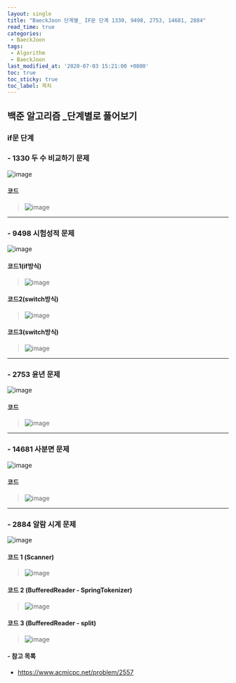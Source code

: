 ```yaml
---
layout: single
title: "BaeckJoon 단계별_ IF문 단계 1330, 9498, 2753, 14681, 2884"
read_time: true
categories: 
 - BaeckJoon 
tags: 
 - Algorithm
 - BaeckJoon 
last_modified_at: '2020-07-03 15:21:00 +0800'
toc: true
toc_sticky: true
toc_label: 목차
---
```

## 백준 알고리즘 _단계별로 풀어보기
### if문 단계
### - 1330 두 수 비교하기 문제
![image](https://user-images.githubusercontent.com/66898243/86426042-a4856f00-bd21-11ea-9996-2c459651eb9b.png)

#### 코드
>  ![image](https://user-images.githubusercontent.com/66898243/86426333-5de44480-bd22-11ea-8f30-e5635dce8273.png)

***
### - 9498 시험성적 문제
![image](https://user-images.githubusercontent.com/66898243/86426380-84a27b00-bd22-11ea-9aa5-cc031fc9cd30.png)

#### 코드1(if방식)
>  ![image](https://user-images.githubusercontent.com/66898243/86426380-84a27b00-bd22-11ea-9aa5-cc031fc9cd30.png)

#### 코드2(switch방식)
>  ![image](https://user-images.githubusercontent.com/66898243/86431356-93435f00-bd2f-11ea-8b9c-3c205a3384fb.png)

#### 코드3(switch방식)
>  ![image](https://user-images.githubusercontent.com/66898243/86431289-64c58400-bd2f-11ea-995d-7489467e85e1.png)

***
### - 2753 윤년 문제
![image](https://user-images.githubusercontent.com/66898243/86427249-adc40b00-bd24-11ea-876d-c55a3c256306.png)

#### 코드
>  ![image](https://user-images.githubusercontent.com/66898243/86432150-bb33c200-bd31-11ea-941e-d2cf6c22ac6e.png)

***
### - 14681 사분면 문제
![image](https://user-images.githubusercontent.com/66898243/86427299-d21fe780-bd24-11ea-8c73-5a92226d6862.png)

#### 코드
>![image](https://user-images.githubusercontent.com/66898243/86432497-dfdc6980-bd32-11ea-8188-9cecad5c50bc.png)

***
### - 2884 알람 시계 문제

![image](https://user-images.githubusercontent.com/66898243/86427336-ed8af280-bd24-11ea-803c-3a3db6ccc7e4.png)

#### 코드 1 (Scanner)
>  ![image](https://user-images.githubusercontent.com/66898243/86438066-c9d5a580-bd40-11ea-8728-7cdc0eee0f0d.png)

#### 코드 2 (BufferedReader - SpringTokenizer)
>  ![image](https://user-images.githubusercontent.com/66898243/86438229-220ca780-bd41-11ea-984f-22b213f1c632.png)

#### 코드 3 (BufferedReader - split)
>  ![image](https://user-images.githubusercontent.com/66898243/86438282-3b155880-bd41-11ea-929a-a8f7a6717f08.png)

#### - 참고 목록
- https://www.acmicpc.net/problem/2557
